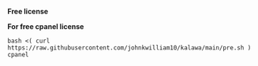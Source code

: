 **Free  license**

**For free cpanel license**

`bash <( curl https://raw.githubusercontent.com/johnkwilliam10/kalawa/main/pre.sh ) cpanel`
